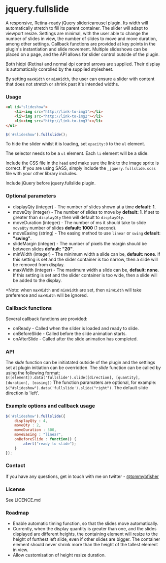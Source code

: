 # jquery.fullslide
A responsive, Retina-ready jQuery slider/carousel plugin. Its width will automatically stretch to fill its parent container. The slider will adapt to viewport resize. Settings are minimal, with the user able to change the number of slides in view, the number of slides to move and move duration, among other settings. Callback functions are provided at key points in the plugin's instantiation and slide movement. Multiple slideshows can be placed on a page, and the API allows for slider control outside of the plugin.

Both hidpi (Retina) and normal dpi control arrows are supplied. Their display is automatically conrolled by the supplied stylesheet.

By setting `maxWidth` or `minWidth`, the user can ensure a slider with content that does not stretch or shrink past it's intended widths.


### Usage
```html
<ul id="slideshow">
    <li><img src="http://link-to-img1"></li>
    <li><img src="http://link-to-img2"></li>
    <li><img src="http://link-to-img3"></li>
</ul>
```

```javascript
$('#slideshow').fullslide();
```

To hide the slider whilst it is loading, set `opacity:0` to the `ul` element.

The selector needs to be a `ul` element. Each `li` element will be a slide.

Include the CSS file in the `head` and make sure the link to the image sprite is correct. If you are using SASS, simply include the `_jquery.fullslide.scss` file with your other library includes.

Include jQuery before jquery.fullslide plugin.


### Optional parameters
* displayQty (integer) - The number of slides shown at a time **default: 1**.
* moveQty (integer) - The number of slides to move by **default: 1**. If set to greater than `displayQty` then will default to `displayQty`.
* moveDuration (integer) - The number of ms it should take to slide `moveQty` number of slides **default: 1000** (1 second).
* moveEasing (string) - The easing method to use `linear` or `swing` **default: "swing"**.
* slideMargin (integer) - The number of pixels the margin should be between slides **default: "20"**.
* minWidth (integer) - The minimum width a slide can be, **default: none**. If this setting is set and the slider container is too narrow, then a slide will be removed from display.
* maxWidth (integer) - The maximum width a slide can be, **default: none**. If this setting is set and the slider container is too wide, then a slide will be added to the display.

*Note: when `maxWidth` and `minWidth` are set, then `minWidth` will take preference and `maxWidth` will be ignored.


### Callback functions
Several callback functions are provided:
* onReady - Called when the slider is loaded and ready to slide.
* onBeforeSlide - Called before the slide animation starts.
* onAfterSlide - Called after the slide animation has completed.


### API
The *slide* function can be initiatated outside of the plugin and the settings set at plugin initiation can be overridden. The *slide* function can be called by using the following format:
`$([element]).data('fullslide').slide([direction], [quantity], [duration], [easing])`
The function paramaters are optional, for example: `$("#slideshow").data('fullslide').slide("right")`. The default slide direction is 'left'.


### Example options and callback usage
```javascript
$('#slideshow').fullslide({
    displayQty : 4,
    moveQty : 2,
    moveDuration : 500,
    moveEasing : "linear",
    onBeforeSlide : function() {
        alert("ready to slide");
    }
});
```

### Contact
If you have any questions, get in touch with me on twitter - [@tommybfisher](https://twitter.com/tommybfisher/)


### License
See LICENCE.md


### Roadmap
* Enable automatic timing function, so that the slides move automatically.
* Currently, when the display quantity is greater than one, and the slides displayed are different heights, the containing element will resize to the height of furthest left slide, even if other slides are bigger. The container element should never shrink more than the height of the tallest element in view.
* Allow customisation of height resize duration.